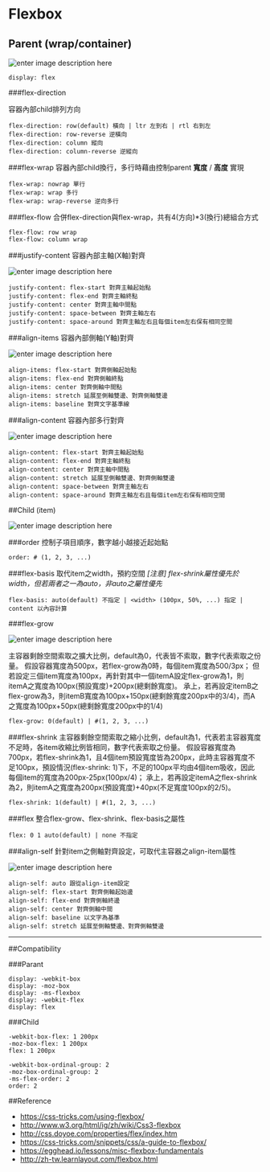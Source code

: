 # Flexbox

## Parent (wrap/container)

![enter image description here](https://cdn.css-tricks.com/wp-content/uploads/2014/05/flex-container.svg)

    display: flex

###flex-direction

容器內部child排列方向

    flex-direction: row(default) 橫向 | ltr 左到右 | rtl 右到左 
    flex-direction: row-reverse 逆橫向
    flex-direction: column 縱向
    flex-direction: column-reverse 逆縱向

###flex-wrap
容器內部child換行，多行時藉由控制parent **寬度** / **高度** 實現

    flex-wrap: nowrap 單行
    flex-wrap: wrap 多行
    flex-wrap: wrap-reverse 逆向多行

###flex-flow
合併flex-direction與flex-wrap，共有4(方向)*3(換行)總組合方式

    flex-flow: row wrap
    flex-flow: column wrap

###justify-content
容器內部主軸(X軸)對齊

![enter image description here](https://cdn.css-tricks.com/wp-content/uploads/2013/04/justify-content.svg)

    justify-content: flex-start 對齊主軸起始點
    justify-content: flex-end 對齊主軸終點
    justify-content: center 對齊主軸中間點
    justify-content: space-between 對齊主軸左右
    justify-content: space-around 對齊主軸左右且每個item左右保有相同空間
 
###align-items
容器內部側軸(Y軸)對齊

![enter image description here](https://cdn.css-tricks.com/wp-content/uploads/2014/05/align-items.svg)

    align-items: flex-start 對齊側軸起始點
    align-items: flex-end 對齊側軸終點
    align-items: center 對齊側軸中間點
    align-items: stretch 延展至側軸雙邊、對齊側軸雙邊
    align-items: baseline 對齊文字基準線

###align-content
容器內部多行對齊

![enter image description here](https://cdn.css-tricks.com/wp-content/uploads/2013/04/align-content.svg)

    align-content: flex-start 對齊主軸起始點
    align-content: flex-end 對齊主軸終點
    align-content: center 對齊主軸中間點
    align-content: stretch 延展至側軸雙邊、對齊側軸雙邊
    align-content: space-between 對齊主軸左右
    align-content: space-around 對齊主軸左右且每個item左右保有相同空間

##Child (item)

![enter image description here](https://cdn.css-tricks.com/wp-content/uploads/2014/05/flex-items.svg)

###order
控制子項目順序，數字越小越接近起始點

    order: # (1, 2, 3, ...)

###flex-basis
取代item之width，預約空間
*[注意]  flex-shrink屬性優先於width，但若兩者之一為auto，非auto之屬性優先*

    flex-basis: auto(default) 不指定 | <width> (100px, 50%, ...) 指定 | content 以內容計算


###flex-grow

![enter image description here](https://cdn.css-tricks.com/wp-content/uploads/2014/05/flex-grow.svg)

主容器剩餘空間索取之擴大比例，default為0，代表皆不索取，數字代表索取之份量。
假設容器寬度為500px，若flex-grow為0時，每個item寬度為500/3px；
但若設定三個item寬度為100px，再針對其中一個itemA設定flex-grow為1，則itemA之寬度為100px(預設寬度)+200px(總剩餘寬度)。
承上，若再設定itemB之flex-grow為3，則itemB寬度為100px+150px(總剩餘寬度200px中的3/4)，而A之寬度為100px+50px(總剩餘寬度200px中的1/4)

    flex-grow: 0(default) | #(1, 2, 3, ...)
 
###flex-shrink
主容器剩餘空間索取之縮小比例，default為1，代表若主容器寬度不足時，各item收縮比例皆相同，數字代表索取之份量。
假設容器寬度為700px，若flex-shrink為1，且4個item預設寬度皆為200px，此時主容器寬度不足100px，預設情況(flex-shrink: 1)下，不足的100px平均由4個item吸收，因此每個item的寬度為200px-25px(100px/4)；
承上，若再設定itemA之flex-shrink為2，則itemA之寬度為200px(預設寬度)+40px(不足寬度100px的2/5)。

    flex-shrink: 1(default) | #(1, 2, 3, ...)

###flex
整合flex-grow、flex-shrink、flex-basis之屬性

    flex: 0 1 auto(default) | none 不指定

###align-self
針對item之側軸對齊設定，可取代主容器之align-item屬性

![enter image description here](https://cdn.css-tricks.com/wp-content/uploads/2014/05/align-items.svg)


    align-self: auto 跟從align-item設定
    align-self: flex-start 對齊側軸起始邊
    align-self: flex-end 對齊側軸終邊
    align-self: center 對齊側軸中間
    align-self: baseline 以文字為基準
    align-self: stretch 延展至側軸雙邊、對齊側軸雙邊


----------

##Compatibility

###Parant

    display: -webkit-box
    display: -moz-box
    display: -ms-flexbox
    display: -webkit-flex
    display: flex

###Child

    -webkit-box-flex: 1 200px
	-moz-box-flex: 1 200px
	flex: 1 200px

	-webkit-box-ordinal-group: 2
	-moz-box-ordinal-group: 2 
	-ms-flex-order: 2
	order: 2



##Reference
* https://css-tricks.com/using-flexbox/
* http://www.w3.org/html/ig/zh/wiki/Css3-flexbox
* http://css.doyoe.com/properties/flex/index.htm
* https://css-tricks.com/snippets/css/a-guide-to-flexbox/
* https://egghead.io/lessons/misc-flexbox-fundamentals
* http://zh-tw.learnlayout.com/flexbox.html
